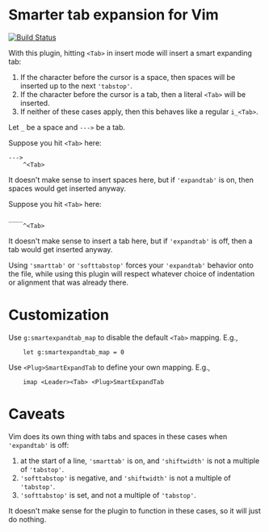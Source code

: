 Smarter tab expansion for Vim
=============================

[![Build Status](https://travis-ci.org/chaoren/vim-smartexpandtab.svg?branch=master)](https://travis-ci.org/chaoren/vim-smartexpandtab)

With this plugin, hitting `<Tab>` in insert mode will insert a smart expanding
tab:

1. If the character before the cursor is a space, then spaces will be inserted
   up to the next `'tabstop'`.
2. If the character before the cursor is a tab, then a literal `<Tab>` will be
   inserted.
3. If neither of these cases apply, then this behaves like a regular `i_<Tab>`.

Let `_` be a space and `--->` be a tab.

Suppose you hit `<Tab>` here:

```
--->
    ^<Tab>
```

It doesn't make sense to insert spaces here, but if `'expandtab'` is on, then
spaces would get inserted anyway.

Suppose you hit `<Tab>` here:

```
____
    ^<Tab>
```

It doesn't make sense to insert a tab here, but if `'expandtab'` is off, then
a tab would get inserted anyway.

Using `'smarttab'` or `'softtabstop'` forces your `'expandtab'` behavior onto
the file, while using this plugin will respect whatever choice of indentation or
alignment that was already there.

Customization
=============

Use `g:smartexpandtab_map` to disable the default `<Tab>` mapping.
E.g.,
```
	let g:smartexpandtab_map = 0
```

Use `<Plug>SmartExpandTab` to define your own mapping.
E.g.,
```
	imap <Leader><Tab> <Plug>SmartExpandTab
```

Caveats
=======

Vim does its own thing with tabs and spaces in these cases when
`'expandtab'` is off:

1. at the start of a line, `'smarttab'` is on, and `'shiftwidth'` is not
   a multiple of `'tabstop'`.
2. `'softtabstop'` is negative, and `'shiftwidth'` is not a multiple of
   `'tabstop'`.
3. `'softtabstop'` is set, and not a multiple of `'tabstop'`.

It doesn't make sense for the plugin to function in these cases, so it will
just do nothing.
